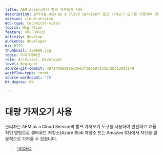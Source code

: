 ```yaml
---
title: AEM Assets에서 벌크 가져오기 사용
description: 관리자는 AEM as a Cloud Service의 벌크 가져오기 도구를 사용하여 안전하고 효율적인 방법으로 클라우드 저장소(Azure Blob 저장소 또는 Amazon S3)에서 자산을 일괄적으로 가져올 수 있습니다.
version: cloud-service
doc-type: technical-video
topics: Migration
feature: 마이그레이션
activity: develop
audience: developer
kt: 6729
thumbnail: 329680.jpg
topic: 마이그레이션
role: Architect, Developer
level: Beginner
source-git-commit: d9714b9a291ec3ee5f3dba9723de72bb120d2149
workflow-type: tm+mt
source-wordcount: '75'
ht-degree: 0%

---
```



# 대량 가져오기 사용

관리자는 AEM as a Cloud Service의 벌크 가져오기 도구를 사용하여 안전하고 효율적인 방법으로 클라우드 저장소(Azure Blob 저장소 또는 Amazon S3)에서 자산을 일괄적으로 가져올 수 있습니다.

>[!VIDEO](https://video.tv.adobe.com/v/329680/?quality=12&learn=on)
